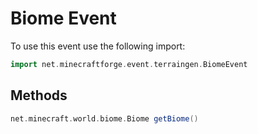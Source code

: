 # Biome Event

To use this event use the following import:
```groovy
import net.minecraftforge.event.terraingen.BiomeEvent
```

## Methods
```groovy
net.minecraft.world.biome.Biome getBiome()
```
